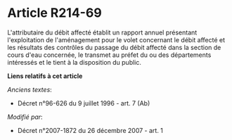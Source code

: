 # Article R214-69

L'attributaire du débit affecté établit un rapport annuel présentant l'exploitation de l'aménagement pour le volet concernant
le débit affecté et les résultats des contrôles du passage du débit affecté dans la section de cours d'eau concernée, le
transmet au préfet du ou des départements intéressés et le tient à la disposition du public.

**Liens relatifs à cet article**

_Anciens textes_:

  - Décret n°96-626 du 9 juillet 1996 - art. 7 (Ab)

_Modifié par_:

  - Décret n°2007-1872 du 26 décembre 2007 - art. 1
